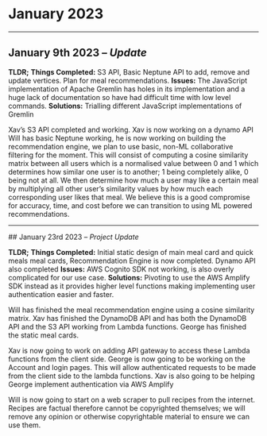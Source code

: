 # January 2023

----------

## January 9th 2023 – *Update*

**TLDR;**
**Things Completed:** S3 API, Basic Neptune API to add, remove and update vertices. Plan for meal recommendations.
**Issues:** The JavaScript implementation of Apache Gremlin has holes in its implementation and a huge lack of documentation so have had difficult time with low level commands.
**Solutions:** Trialling different JavaScript implementations of Gremlin

Xav’s S3 API completed and working. Xav is now working on a dynamo API 
Will has basic Neptune working, he is now working on building the recommendation engine, we plan to use basic, non-ML collaborative filtering for the moment. This will consist of computing a cosine similarity matrix between all users which is a normalised value between 0 and 1 which determines how similar one user is to another; 1 being completely alike, 0 being not at all. We then determine how much a user may like a certain meal by multiplying all other user’s similarity values by how much each corresponding user likes that meal. We believe this is a good compromise for accuracy, time, and cost before we can transition to using ML powered recommendations.

-----

## January 23rd 2023 – *Project Update*

**TLDR;** 
**Things Completed:** Initial static design of main meal card and quick meals meal cards, Recommendation Engine is now completed. Dynamo API also completed
**Issues:** AWS Cognito SDK not working, is also overly complicated for our use case. 
**Solutions:** Pivoting to use the AWS Amplify SDK instead as it provides higher level functions making implementing user authentication easier and faster.

Will has finished the meal recommendation engine using a cosine similarity matrix. Xav has finished the DynamoDB API and has both the DynamoDB API and the S3 API working from Lambda functions. George has finished the static meal cards.

Xav is now going to work on adding API gateway to access these Lambda functions from the client side. 
George is now going to be working on the Account and login pages. This will allow authenticated requests to be made from the client side to the lambda functions. Xav is also going to be helping George implement authentication via AWS Amplify

Will is now going to start on a web scraper to pull recipes from the internet. Recipes are factual therefore cannot be copyrighted themselves; we will remove any opinion or otherwise copyrightable material to ensure we can use them. 


